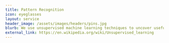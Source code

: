 ```yaml
---
title: Pattern Recognition
icon: eyeglasses
layout: service
header_image: /assets/images/headers/pins.jpg
blurb: We use unsupervised machine learning techniques to uncover useful patterns beneath the surface your data. For example unsuspected groupings within your customer data that should influence your CRM strategy or new genres in the consumption of your content.
external_link: https://en.wikipedia.org/wiki/Unsupervised_learning
---
```

